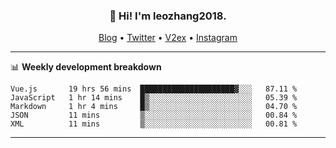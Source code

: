 <h3 align="center">👋 Hi! I'm leozhang2018.</h3>
<p align="center">
  <a href="https://code.leozhang2018.me">Blog</a> •
  <a href="https://twitter.com/leozhang2018">Twitter</a> •
  <a href="https://www.v2ex.com/member/leozhang">V2ex</a> •
  <a href="https://www.instagram.com/leozhanghere">Instagram</a>
</p>

-------

📊 **Weekly development breakdown**
<!--START_SECTION:waka-->
```text
Vue.js       19 hrs 56 mins  █████████████████████▓░░░   87.11 % 
JavaScript   1 hr 14 mins    █▒░░░░░░░░░░░░░░░░░░░░░░░   05.39 % 
Markdown     1 hr 4 mins     █▒░░░░░░░░░░░░░░░░░░░░░░░   04.70 % 
JSON         11 mins         ▒░░░░░░░░░░░░░░░░░░░░░░░░   00.84 % 
XML          11 mins         ▒░░░░░░░░░░░░░░░░░░░░░░░░   00.81 % 
```
<!--END_SECTION:waka-->
-------
